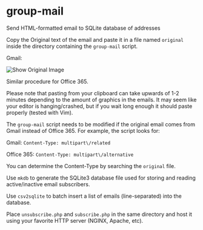 group-mail
==========

Send HTML-formatted email to SQLite database of addresses

Copy the Original text of the email and paste it in a file named `original` inside the directory containing the `group-mail` script.

Gmail:

![Show Original Image](https://cloud.githubusercontent.com/assets/3028095/16323463/0854183c-3979-11e6-811a-98be130fe7a6.jpg)

Similar procedure for Office 365.

Please note that pasting from your clipboard can take upwards of 1-2 minutes depending to the amount of graphics in the emails. It may seem like your editor is hanging/crashed, but if you wait long enough it should paste properly (tested with Vim).

The `group-mail` script needs to be modified if the original email comes from Gmail instead of Office 365. For example, the script looks for:

Gmail:      `Content-Type: multipart\/related`

Office 365: `Content-Type: multipart\/alternative`

You can determine the Content-Type by searching the `original` file.

Use `mkdb` to generate the SQLite3 database file used for storing and reading active/inactive email subscribers.

Use `csv2sqlite` to batch insert a list of emails (line-separated) into the database.

Place `unsubscribe.php` and `subscribe.php` in the same directory and host it using your favorite HTTP server (NGINX, Apache, etc).
